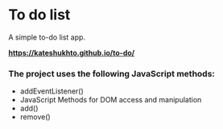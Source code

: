 # To do list

A simple to-do list app. 

**https://kateshukhto.github.io/to-do/**

### The project uses the following JavaScript methods:
- addEventListener()
- JavaScript Methods for DOM access and manipulation
- add()
- remove()
